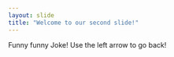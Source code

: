 ```yaml
---
layout: slide
title: "Welcome to our second slide!"
---
```

Funny funny Joke!
Use the left arrow to go back!
